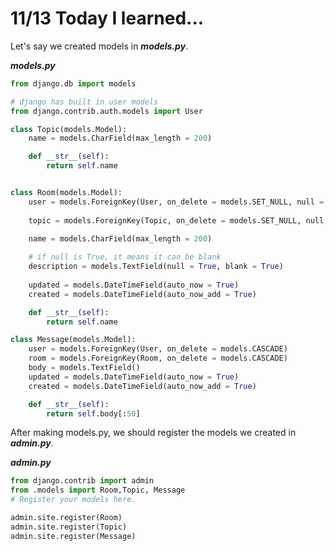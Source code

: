 #  11/13 Today I learned...

Let's say we created models in <em><strong>models.py</strong></em>.

<em><strong>models.py</strong></em>

```py
from django.db import models

# django has built in user models
from django.contrib.auth.models import User

class Topic(models.Model):
    name = models.CharField(max_length = 200)

    def __str__(self):
        return self.name


class Room(models.Model):
    user = models.ForeignKey(User, on_delete = models.SET_NULL, null = True)
    
    topic = models.ForeignKey(Topic, on_delete = models.SET_NULL, null = True)
    
    name = models.CharField(max_length = 200)

    # if null is True, it means it can be blank
    description = models.TextField(null = True, blank = True)
    
    updated = models.DateTimeField(auto_now = True)
    created = models.DateTimeField(auto_now_add = True)

    def __str__(self):
        return self.name

class Message(models.Model):
    user = models.ForeignKey(User, on_delete = models.CASCADE)
    room = models.ForeignKey(Room, on_delete = models.CASCADE)
    body = models.TextField()
    updated = models.DateTimeField(auto_now = True)
    created = models.DateTimeField(auto_now_add = True)

    def __str__(self):
        return self.body[:50]
```



After making models.py, we should register the models we created in <em><strong>admin.py</strong></em>.


<em><strong>admin.py</strong></em>

```py
from django.contrib import admin
from .models import Room,Topic, Message
# Register your models here.

admin.site.register(Room)
admin.site.register(Topic)
admin.site.register(Message)
```

